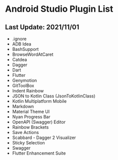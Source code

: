 # Android Studio Plugin List
## Last Update: 2021/11/01
- .ignore
- ADB Idea
- BashSupport
- BrowseWordAtCaret
- Catdea
- Dagger
- Dart
- Flutter
- Genymotion
- GitToolBox
- Indent Rainbow
- JSON to Kotlin Class (JsonToKotlinClass)
- Kotlin Multiplatform Mobile
- Markdown
- Material Theme UI
- Nyan Progress Bar
- OpenAPI (Swagger) Editor
- Rainbow Brackets
- Save Actions
- Scabbard - Dagger 2 Visualizer
- Sticky Selection
- Swagger
- Flutter Enhancement Suite